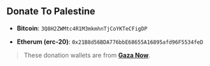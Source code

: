 ## Donate To Palestine

- **Bitcoin**:
  `3Q8H2ZWMtc4R1M3mkmhnTjCoYKTeCFigDP`

- **Etherum (erc-20)**:
  `0x21B8d56BDA776bbE68655A16895afd96F5534feD`

> These donation wallets are from <a href="https://t.me/gazaalannet">**Gaza Now**</a>.

